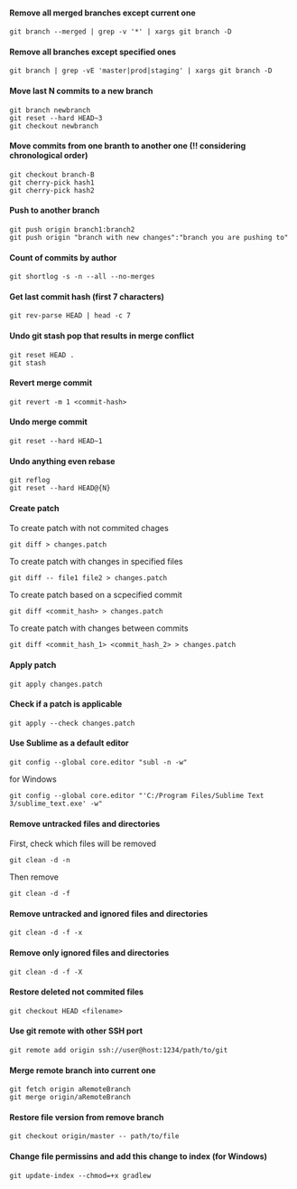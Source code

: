 #### Remove all merged branches except current one
```
git branch --merged | grep -v '*' | xargs git branch -D
```

#### Remove all branches except specified ones
```
git branch | grep -vE 'master|prod|staging' | xargs git branch -D
```

#### Move last N commits to a new branch
```
git branch newbranch  
git reset --hard HEAD~3  
git checkout newbranch  
```

#### Move commits from one branth to another one (!! considering chronological order)
```
git checkout branch-B
git cherry-pick hash1
git cherry-pick hash2
```

#### Push to another branch
```
git push origin branch1:branch2  
git push origin "branch with new changes":"branch you are pushing to"  
```

#### Count of commits by author
```
git shortlog -s -n --all --no-merges
```

#### Get last commit hash (first 7 characters)
```
git rev-parse HEAD | head -c 7
```

#### Undo git stash pop that results in merge conflict
```
git reset HEAD .
git stash
```

#### Revert merge commit
```
git revert -m 1 <commit-hash>
```

#### Undo merge commit
```
git reset --hard HEAD~1
```

#### Undo anything even rebase
```
git reflog
git reset --hard HEAD@{N}
```

#### Create patch
To create patch with not commited chages
```
git diff > changes.patch
```
To create patch with changes in specified files
```
git diff -- file1 file2 > changes.patch
```
To create patch based on a scpecified commit
```
git diff <commit_hash> > changes.patch
```
To create patch with changes between commits
```
git diff <commit_hash_1> <commit_hash_2> > changes.patch
```

#### Apply patch
```
git apply changes.patch
```

#### Check if a patch is applicable
```
git apply --check changes.patch
```

#### Use Sublime as a default editor
```
git config --global core.editor "subl -n -w"
```
for Windows
```
git config --global core.editor "'C:/Program Files/Sublime Text 3/sublime_text.exe' -w"
```

#### Remove untracked files and directories
First, check which files will be removed
```
git clean -d -n
```
Then remove
```
git clean -d -f
```

#### Remove untracked and ignored files and directories
```
git clean -d -f -x
```

#### Remove only ignored files and directories
```
git clean -d -f -X
```

#### Restore deleted not commited files
```
git checkout HEAD <filename>
```

#### Use git remote with other SSH port
```
git remote add origin ssh://user@host:1234/path/to/git
```

#### Merge remote branch into current one
```
git fetch origin aRemoteBranch
git merge origin/aRemoteBranch
```

#### Restore file version from remove branch
```
git checkout origin/master -- path/to/file
```

#### Change file permissins and add this change to index (for Windows)
```
git update-index --chmod=+x gradlew
```
